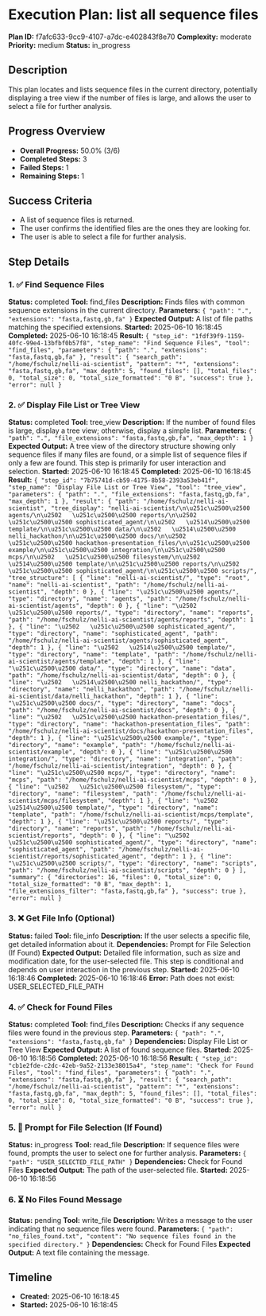 # Execution Plan: list all sequence files

**Plan ID:** f7afc633-9cc9-4107-a7dc-e402843f8e70
**Complexity:** moderate
**Priority:** medium
**Status:** in_progress

## Description
This plan locates and lists sequence files in the current directory, potentially displaying a tree view if the number of files is large, and allows the user to select a file for further analysis.

## Progress Overview
- **Overall Progress:** 50.0% (3/6)
- **Completed Steps:** 3
- **Failed Steps:** 1
- **Remaining Steps:** 1

## Success Criteria
- A list of sequence files is returned.
- The user confirms the identified files are the ones they are looking for.
- The user is able to select a file for further analysis.

## Step Details

### 1. ✅ Find Sequence Files

**Status:** completed
**Tool:** find_files
**Description:** Finds files with common sequence extensions in the current directory.
**Parameters:** `{
  "path": ".",
  "extensions": "fasta,fastq,gb,fa"
}`
**Expected Output:** A list of file paths matching the specified extensions.
**Started:** 2025-06-10 16:18:45
**Completed:** 2025-06-10 16:18:45
**Result:** `{
  "step_id": "1fdf39f9-1159-40fc-99e4-13bfbf0b57f8",
  "step_name": "Find Sequence Files",
  "tool": "find_files",
  "parameters": {
    "path": ".",
    "extensions": "fasta,fastq,gb,fa"
  },
  "result": {
    "search_path": "/home/fschulz/nelli-ai-scientist",
    "pattern": "*",
    "extensions": "fasta,fastq,gb,fa",
    "max_depth": 5,
    "found_files": [],
    "total_files": 0,
    "total_size": 0,
    "total_size_formatted": "0 B",
    "success": true
  },
  "error": null
}`

### 2. ✅ Display File List or Tree View

**Status:** completed
**Tool:** tree_view
**Description:** If the number of found files is large, display a tree view; otherwise, display a simple list.
**Parameters:** `{
  "path": ".",
  "file_extensions": "fasta,fastq,gb,fa",
  "max_depth": 1
}`
**Expected Output:** A tree view of the directory structure showing only sequence files if many files are found, or a simple list of sequence files if only a few are found. This step is primarily for user interaction and selection.
**Started:** 2025-06-10 16:18:45
**Completed:** 2025-06-10 16:18:45
**Result:** `{
  "step_id": "7b75741d-cb59-4175-8b58-2393a53eb41f",
  "step_name": "Display File List or Tree View",
  "tool": "tree_view",
  "parameters": {
    "path": ".",
    "file_extensions": "fasta,fastq,gb,fa",
    "max_depth": 1
  },
  "result": {
    "path": "/home/fschulz/nelli-ai-scientist",
    "tree_display": "nelli-ai-scientist/\n\u251c\u2500\u2500 agents/\n\u2502   \u251c\u2500\u2500 reports/\n\u2502   \u251c\u2500\u2500 sophisticated_agent/\n\u2502   \u2514\u2500\u2500 template/\n\u251c\u2500\u2500 data/\n\u2502   \u2514\u2500\u2500 nelli_hackathon/\n\u251c\u2500\u2500 docs/\n\u2502   \u251c\u2500\u2500 hackathon-presentation_files/\n\u251c\u2500\u2500 example/\n\u251c\u2500\u2500 integration/\n\u251c\u2500\u2500 mcps/\n\u2502   \u251c\u2500\u2500 filesystem/\n\u2502   \u2514\u2500\u2500 template/\n\u251c\u2500\u2500 reports/\n\u2502   \u251c\u2500\u2500 sophisticated_agent/\n\u251c\u2500\u2500 scripts/",
    "tree_structure": [
      {
        "line": "nelli-ai-scientist/",
        "type": "root",
        "name": "nelli-ai-scientist",
        "path": "/home/fschulz/nelli-ai-scientist",
        "depth": 0
      },
      {
        "line": "\u251c\u2500\u2500 agents/",
        "type": "directory",
        "name": "agents",
        "path": "/home/fschulz/nelli-ai-scientist/agents",
        "depth": 0
      },
      {
        "line": "\u2502   \u251c\u2500\u2500 reports/",
        "type": "directory",
        "name": "reports",
        "path": "/home/fschulz/nelli-ai-scientist/agents/reports",
        "depth": 1
      },
      {
        "line": "\u2502   \u251c\u2500\u2500 sophisticated_agent/",
        "type": "directory",
        "name": "sophisticated_agent",
        "path": "/home/fschulz/nelli-ai-scientist/agents/sophisticated_agent",
        "depth": 1
      },
      {
        "line": "\u2502   \u2514\u2500\u2500 template/",
        "type": "directory",
        "name": "template",
        "path": "/home/fschulz/nelli-ai-scientist/agents/template",
        "depth": 1
      },
      {
        "line": "\u251c\u2500\u2500 data/",
        "type": "directory",
        "name": "data",
        "path": "/home/fschulz/nelli-ai-scientist/data",
        "depth": 0
      },
      {
        "line": "\u2502   \u2514\u2500\u2500 nelli_hackathon/",
        "type": "directory",
        "name": "nelli_hackathon",
        "path": "/home/fschulz/nelli-ai-scientist/data/nelli_hackathon",
        "depth": 1
      },
      {
        "line": "\u251c\u2500\u2500 docs/",
        "type": "directory",
        "name": "docs",
        "path": "/home/fschulz/nelli-ai-scientist/docs",
        "depth": 0
      },
      {
        "line": "\u2502   \u251c\u2500\u2500 hackathon-presentation_files/",
        "type": "directory",
        "name": "hackathon-presentation_files",
        "path": "/home/fschulz/nelli-ai-scientist/docs/hackathon-presentation_files",
        "depth": 1
      },
      {
        "line": "\u251c\u2500\u2500 example/",
        "type": "directory",
        "name": "example",
        "path": "/home/fschulz/nelli-ai-scientist/example",
        "depth": 0
      },
      {
        "line": "\u251c\u2500\u2500 integration/",
        "type": "directory",
        "name": "integration",
        "path": "/home/fschulz/nelli-ai-scientist/integration",
        "depth": 0
      },
      {
        "line": "\u251c\u2500\u2500 mcps/",
        "type": "directory",
        "name": "mcps",
        "path": "/home/fschulz/nelli-ai-scientist/mcps",
        "depth": 0
      },
      {
        "line": "\u2502   \u251c\u2500\u2500 filesystem/",
        "type": "directory",
        "name": "filesystem",
        "path": "/home/fschulz/nelli-ai-scientist/mcps/filesystem",
        "depth": 1
      },
      {
        "line": "\u2502   \u2514\u2500\u2500 template/",
        "type": "directory",
        "name": "template",
        "path": "/home/fschulz/nelli-ai-scientist/mcps/template",
        "depth": 1
      },
      {
        "line": "\u251c\u2500\u2500 reports/",
        "type": "directory",
        "name": "reports",
        "path": "/home/fschulz/nelli-ai-scientist/reports",
        "depth": 0
      },
      {
        "line": "\u2502   \u251c\u2500\u2500 sophisticated_agent/",
        "type": "directory",
        "name": "sophisticated_agent",
        "path": "/home/fschulz/nelli-ai-scientist/reports/sophisticated_agent",
        "depth": 1
      },
      {
        "line": "\u251c\u2500\u2500 scripts/",
        "type": "directory",
        "name": "scripts",
        "path": "/home/fschulz/nelli-ai-scientist/scripts",
        "depth": 0
      }
    ],
    "summary": {
      "directories": 16,
      "files": 0,
      "total_size": 0,
      "total_size_formatted": "0 B",
      "max_depth": 1,
      "file_extensions_filter": "fasta,fastq,gb,fa"
    },
    "success": true
  },
  "error": null
}`

### 3. ❌ Get File Info (Optional)

**Status:** failed
**Tool:** file_info
**Description:** If the user selects a specific file, get detailed information about it.
**Dependencies:** Prompt for File Selection (If Found)
**Expected Output:** Detailed file information, such as size and modification date, for the user-selected file. This step is conditional and depends on user interaction in the previous step.
**Started:** 2025-06-10 16:18:46
**Completed:** 2025-06-10 16:18:46
**Error:** Path does not exist: USER_SELECTED_FILE_PATH

### 4. ✅ Check for Found Files

**Status:** completed
**Tool:** find_files
**Description:** Checks if any sequence files were found in the previous step.
**Parameters:** `{
  "path": ".",
  "extensions": "fasta,fastq,gb,fa"
}`
**Dependencies:** Display File List or Tree View
**Expected Output:** A list of found sequence files.
**Started:** 2025-06-10 16:18:56
**Completed:** 2025-06-10 16:18:56
**Result:** `{
  "step_id": "cb1e2fde-c2dc-42eb-9a52-2133e38015a4",
  "step_name": "Check for Found Files",
  "tool": "find_files",
  "parameters": {
    "path": ".",
    "extensions": "fasta,fastq,gb,fa"
  },
  "result": {
    "search_path": "/home/fschulz/nelli-ai-scientist",
    "pattern": "*",
    "extensions": "fasta,fastq,gb,fa",
    "max_depth": 5,
    "found_files": [],
    "total_files": 0,
    "total_size": 0,
    "total_size_formatted": "0 B",
    "success": true
  },
  "error": null
}`

### 5. 🔄 Prompt for File Selection (If Found)

**Status:** in_progress
**Tool:** read_file
**Description:** If sequence files were found, prompts the user to select one for further analysis.
**Parameters:** `{
  "path": "USER_SELECTED_FILE_PATH"
}`
**Dependencies:** Check for Found Files
**Expected Output:** The path of the user-selected file.
**Started:** 2025-06-10 16:18:56

### 6. ⏳ No Files Found Message

**Status:** pending
**Tool:** write_file
**Description:** Writes a message to the user indicating that no sequence files were found.
**Parameters:** `{
  "path": "no_files_found.txt",
  "content": "No sequence files found in the specified directory."
}`
**Dependencies:** Check for Found Files
**Expected Output:** A text file containing the message.


## Timeline

- **Created:** 2025-06-10 16:18:45
- **Started:** 2025-06-10 16:18:45
